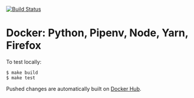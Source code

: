 
[![Build Status](https://travis-ci.org/maketested/docker-python-node.svg?branch=master)](https://travis-ci.org/maketested/docker-python-node)

# Docker: Python, Pipenv, Node, Yarn, Firefox

To test locally:

```
$ make build
$ make test
```

Pushed changes are automatically built on [Docker Hub](https://hub.docker.com/r/maketested/python-node/builds).
